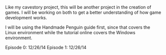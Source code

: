 Like my cavestory project, this will be another project in the 
creation of games. I will be working on both to get a better
understanding of how game development works.

I will be using the Handmade Penguin guide first, since that covers
the Linux environment while the tutorial online covers the Windows
environment.

Episode 0: 12/26/14
Episode 1: 12/26/14


